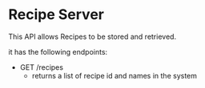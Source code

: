 # Recipe Server

This API allows Recipes to be stored and retrieved.

it has the following endpoints:

* GET /recipes
    * returns a list of recipe id and names in the system 




